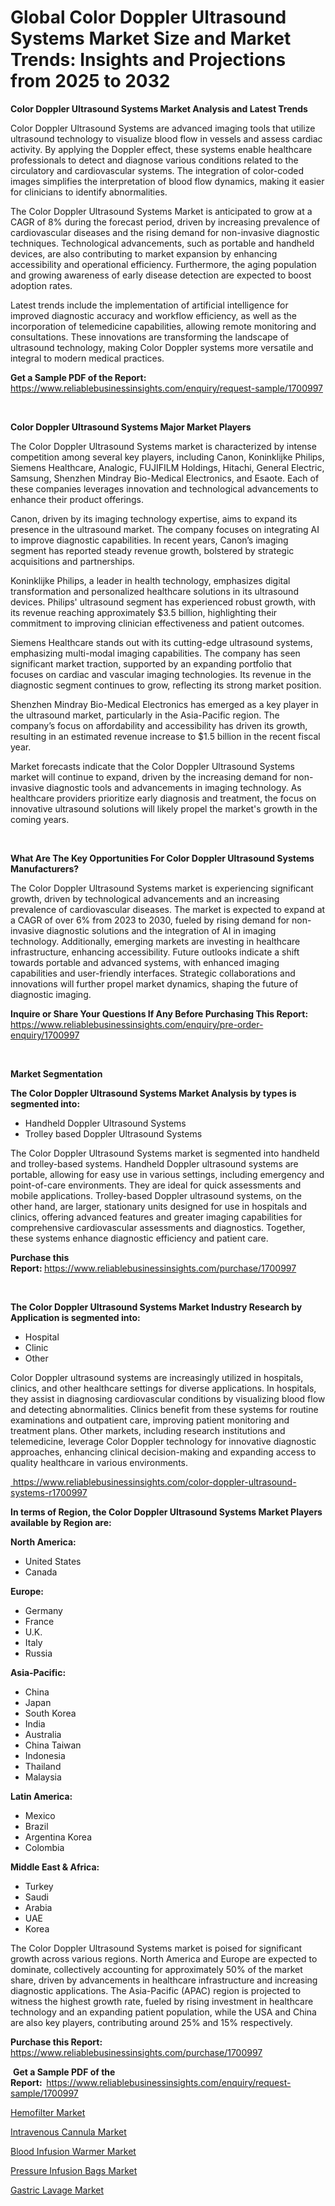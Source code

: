 <p><h1>Global Color Doppler Ultrasound Systems Market Size and Market Trends: Insights and Projections from 2025 to 2032</h1></p><p><strong>Color Doppler Ultrasound Systems Market Analysis and Latest Trends</strong></p>
<p><p>Color Doppler Ultrasound Systems are advanced imaging tools that utilize ultrasound technology to visualize blood flow in vessels and assess cardiac activity. By applying the Doppler effect, these systems enable healthcare professionals to detect and diagnose various conditions related to the circulatory and cardiovascular systems. The integration of color-coded images simplifies the interpretation of blood flow dynamics, making it easier for clinicians to identify abnormalities.</p><p>The Color Doppler Ultrasound Systems Market is anticipated to grow at a CAGR of 8% during the forecast period, driven by increasing prevalence of cardiovascular diseases and the rising demand for non-invasive diagnostic techniques. Technological advancements, such as portable and handheld devices, are also contributing to market expansion by enhancing accessibility and operational efficiency. Furthermore, the aging population and growing awareness of early disease detection are expected to boost adoption rates.</p><p>Latest trends include the implementation of artificial intelligence for improved diagnostic accuracy and workflow efficiency, as well as the incorporation of telemedicine capabilities, allowing remote monitoring and consultations. These innovations are transforming the landscape of ultrasound technology, making Color Doppler systems more versatile and integral to modern medical practices.</p></p>
<p><strong>Get a Sample PDF of the Report:&nbsp;</strong> <a href="https://www.reliablebusinessinsights.com/enquiry/request-sample/1700997?utm_campaign=1847&utm_medium=2&utm_source=Github&utm_content=ia&utm_term=04032025&utm_id=color-doppler-ultrasound-systems">https://www.reliablebusinessinsights.com/enquiry/request-sample/1700997</a></p>
<p>&nbsp;</p>
<p><strong>Color Doppler Ultrasound Systems Major Market Players</strong></p>
<p><p>The Color Doppler Ultrasound Systems market is characterized by intense competition among several key players, including Canon, Koninklijke Philips, Siemens Healthcare, Analogic, FUJIFILM Holdings, Hitachi, General Electric, Samsung, Shenzhen Mindray Bio-Medical Electronics, and Esaote. Each of these companies leverages innovation and technological advancements to enhance their product offerings.</p><p>Canon, driven by its imaging technology expertise, aims to expand its presence in the ultrasound market. The company focuses on integrating AI to improve diagnostic capabilities. In recent years, Canon’s imaging segment has reported steady revenue growth, bolstered by strategic acquisitions and partnerships.</p><p>Koninklijke Philips, a leader in health technology, emphasizes digital transformation and personalized healthcare solutions in its ultrasound devices. Philips' ultrasound segment has experienced robust growth, with its revenue reaching approximately $3.5 billion, highlighting their commitment to improving clinician effectiveness and patient outcomes.</p><p>Siemens Healthcare stands out with its cutting-edge ultrasound systems, emphasizing multi-modal imaging capabilities. The company has seen significant market traction, supported by an expanding portfolio that focuses on cardiac and vascular imaging technologies. Its revenue in the diagnostic segment continues to grow, reflecting its strong market position.</p><p>Shenzhen Mindray Bio-Medical Electronics has emerged as a key player in the ultrasound market, particularly in the Asia-Pacific region. The company’s focus on affordability and accessibility has driven its growth, resulting in an estimated revenue increase to $1.5 billion in the recent fiscal year.</p><p>Market forecasts indicate that the Color Doppler Ultrasound Systems market will continue to expand, driven by the increasing demand for non-invasive diagnostic tools and advancements in imaging technology. As healthcare providers prioritize early diagnosis and treatment, the focus on innovative ultrasound solutions will likely propel the market's growth in the coming years.</p></p>
<p>&nbsp;</p>
<p><strong>What Are The Key Opportunities For Color Doppler Ultrasound Systems Manufacturers?</strong></p>
<p><p>The Color Doppler Ultrasound Systems market is experiencing significant growth, driven by technological advancements and an increasing prevalence of cardiovascular diseases. The market is expected to expand at a CAGR of over 6% from 2023 to 2030, fueled by rising demand for non-invasive diagnostic solutions and the integration of AI in imaging technology. Additionally, emerging markets are investing in healthcare infrastructure, enhancing accessibility. Future outlooks indicate a shift towards portable and advanced systems, with enhanced imaging capabilities and user-friendly interfaces. Strategic collaborations and innovations will further propel market dynamics, shaping the future of diagnostic imaging.</p></p>
<p><strong>Inquire or Share Your Questions If Any Before Purchasing This Report:</strong> <a href="https://www.reliablebusinessinsights.com/enquiry/pre-order-enquiry/1700997?utm_campaign=1847&utm_medium=2&utm_source=Github&utm_content=ia&utm_term=04032025&utm_id=color-doppler-ultrasound-systems">https://www.reliablebusinessinsights.com/enquiry/pre-order-enquiry/1700997</a></p>
<p>&nbsp;</p>
<p><strong>Market Segmentation</strong></p>
<p><strong>The Color Doppler Ultrasound Systems Market Analysis by types is segmented into:</strong></p>
<p><ul><li>Handheld Doppler Ultrasound Systems</li><li>Trolley based Doppler Ultrasound Systems</li></ul></p>
<p><p>The Color Doppler Ultrasound Systems market is segmented into handheld and trolley-based systems. Handheld Doppler ultrasound systems are portable, allowing for easy use in various settings, including emergency and point-of-care environments. They are ideal for quick assessments and mobile applications. Trolley-based Doppler ultrasound systems, on the other hand, are larger, stationary units designed for use in hospitals and clinics, offering advanced features and greater imaging capabilities for comprehensive cardiovascular assessments and diagnostics. Together, these systems enhance diagnostic efficiency and patient care.</p></p>
<p><strong>Purchase this Report:&nbsp;</strong><a href="https://www.reliablebusinessinsights.com/purchase/1700997?utm_campaign=1847&utm_medium=2&utm_source=Github&utm_content=ia&utm_term=04032025&utm_id=color-doppler-ultrasound-systems">https://www.reliablebusinessinsights.com/purchase/1700997</a></p>
<p>&nbsp;</p>
<p><strong>The Color Doppler Ultrasound Systems Market Industry Research by Application is segmented into:</strong></p>
<p><ul><li>Hospital</li><li>Clinic</li><li>Other</li></ul></p>
<p><p>Color Doppler ultrasound systems are increasingly utilized in hospitals, clinics, and other healthcare settings for diverse applications. In hospitals, they assist in diagnosing cardiovascular conditions by visualizing blood flow and detecting abnormalities. Clinics benefit from these systems for routine examinations and outpatient care, improving patient monitoring and treatment plans. Other markets, including research institutions and telemedicine, leverage Color Doppler technology for innovative diagnostic approaches, enhancing clinical decision-making and expanding access to quality healthcare in various environments.</p></p>
<p><a href="https://www.reliablebusinessinsights.com/color-doppler-ultrasound-systems-r1700997?utm_campaign=1847&utm_medium=2&utm_source=Github&utm_content=ia&utm_term=04032025&utm_id=color-doppler-ultrasound-systems">&nbsp;https://www.reliablebusinessinsights.com/color-doppler-ultrasound-systems-r1700997</a></p>
<p><strong>In terms of Region, the Color Doppler Ultrasound Systems Market Players available by Region are:</strong></p>
<p>
    <p> <strong> North America: </strong>
        <ul>
            <li>United States</li>
            <li>Canada</li>
        </ul>
        </p> 
    <p> <strong> Europe: </strong>
        <ul>
            <li>Germany</li>
            <li>France</li>
            <li>U.K.</li>
            <li>Italy</li>
            <li>Russia</li>
        </ul>
        </p> 
    <p> <strong> Asia-Pacific: </strong>
        <ul>
            <li>China</li>
            <li>Japan</li>
            <li>South Korea</li>
            <li>India</li>
            <li>Australia</li>
            <li>China Taiwan</li>
            <li>Indonesia</li>
            <li>Thailand</li>
            <li>Malaysia</li>
        </ul>
        </p> 
    <p> <strong> Latin America: </strong>
        <ul>
            <li>Mexico</li>
            <li>Brazil</li>
            <li>Argentina Korea</li>
            <li>Colombia</li>
        </ul>
        </p> 
    <p> <strong> Middle East & Africa: </strong>
        <ul>
            <li>Turkey</li>
            <li>Saudi</li>
            <li>Arabia</li>
            <li>UAE</li>
            <li>Korea</li>
        </ul>
    </p>
    </p>
<p><p>The Color Doppler Ultrasound Systems market is poised for significant growth across various regions. North America and Europe are expected to dominate, collectively accounting for approximately 50% of the market share, driven by advancements in healthcare infrastructure and increasing diagnostic applications. The Asia-Pacific (APAC) region is projected to witness the highest growth rate, fueled by rising investment in healthcare technology and an expanding patient population, while the USA and China are also key players, contributing around 25% and 15% respectively.</p></p>
<p><strong>Purchase this Report: </strong><a href="https://www.reliablebusinessinsights.com/purchase/1700997?utm_campaign=1847&utm_medium=2&utm_source=Github&utm_content=ia&utm_term=04032025&utm_id=color-doppler-ultrasound-systems">https://www.reliablebusinessinsights.com/purchase/1700997</a></p>
<p>&nbsp;<strong>Get a Sample PDF of the Report:&nbsp;&nbsp;</strong><a href="https://www.reliablebusinessinsights.com/enquiry/request-sample/1700997?utm_campaign=1847&utm_medium=2&utm_source=Github&utm_content=ia&utm_term=04032025&utm_id=color-doppler-ultrasound-systems">https://www.reliablebusinessinsights.com/enquiry/request-sample/1700997</a></p>
<p><strong></strong></p>
<p><p><a href="https://github.com/lugnabirue/Market-Research-Report-List-1/blob/main/hemofilter-market.md?utm_campaign=1847&utm_medium=2&utm_source=Github&utm_content=ia&utm_term=04032025&utm_id=color-doppler-ultrasound-systems">Hemofilter Market</a></p><p><a href="https://github.com/kitkaeberz5z/Market-Research-Report-List-1/blob/main/intravenous-cannula-market.md?utm_campaign=1847&utm_medium=2&utm_source=Github&utm_content=ia&utm_term=04032025&utm_id=color-doppler-ultrasound-systems">Intravenous Cannula Market</a></p><p><a href="https://github.com/snelldimkeod/Market-Research-Report-List-1/blob/main/blood-infusion-warmer-market.md?utm_campaign=1847&utm_medium=2&utm_source=Github&utm_content=ia&utm_term=04032025&utm_id=color-doppler-ultrasound-systems">Blood Infusion Warmer Market</a></p><p><a href="https://github.com/gakpasulgun/Market-Research-Report-List-1/blob/main/pressure-infusion-bags-market.md?utm_campaign=1847&utm_medium=2&utm_source=Github&utm_content=ia&utm_term=04032025&utm_id=color-doppler-ultrasound-systems">Pressure Infusion Bags Market</a></p><p><a href="https://github.com/shpirttangim48/Market-Research-Report-List-1/blob/main/gastric-lavage-market.md?utm_campaign=1847&utm_medium=2&utm_source=Github&utm_content=ia&utm_term=04032025&utm_id=color-doppler-ultrasound-systems">Gastric Lavage Market</a></p></p>